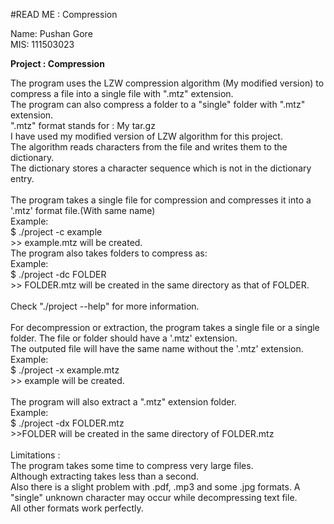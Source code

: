#READ ME : Compression

Name: Pushan Gore  <br>
MIS:  111503023    <br>

**Project : Compression** 

The program uses the LZW compression algorithm (My modified version) to compress a file into a single file with
".mtz" extension. <br>
The program can also compress a folder to a "single" folder with ".mtz" extension. <br>
".mtz" format stands for : My tar.gz <br>
I have used my modified version of LZW algorithm for this project. <br>
The algorithm reads characters from the file and writes them to the dictionary. <br>
The dictionary stores a character sequence which is not in the dictionary entry. <br>
<br>
The program takes a single file for compression and compresses it into a '.mtz' format file.(With same name) <br>
Example: <br>
  <addr> $ ./project -c example <br>
  <addr> >> example.mtz will be created. <br>
The program also takes folders to compress as: <br>
Example: <br>
  <addr> $ ./project -dc FOLDER <br>
  <addr> >> FOLDER.mtz will be created in the same directory as that of FOLDER. <br>
<br>
Check "./project --help" for more information. <br>
<br>
For decompression or extraction, the program takes a single file or a single folder. The file or folder should have a '.mtz' extension. <br>
The outputed file will have the same name without the '.mtz' extension. <br>
Example: <br>
<addr> $ ./project -x example.mtz <br>
<addr> >> example will be created. <br>
<br>
The program will also extract a ".mtz" extension folder. <br>
Example: <br>
<addr> $ ./project -dx FOLDER.mtz <br>
<addr> >>FOLDER will be created in the same directory of FOLDER.mtz <br>
<br>
Limitations : <br>
The program takes some time to compress very large files. <br>
Although extracting takes less than a second. <br>
Also there is a slight problem with .pdf, .mp3  and some .jpg formats.	A "single" unknown character may occur while decompressing text file. <br>
All other formats work perfectly. <br>


